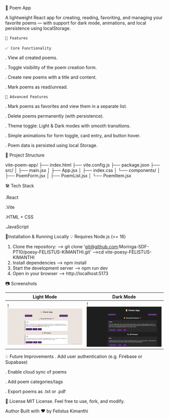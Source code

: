 📜 Poem App

A lightweight React app for creating, reading, favoriting, and managing your favorite poems — with support for dark mode, animations, and local persistence using localStorage.

    🚀 Features

    ✅ Core Functionality

. View all created poems.

. Toggle visibility of the poem creation form.

. Create new poems with a title and content.

. Mark poems as read/unread.

    🌟 Advanced Features

. Mark poems as favorites and view them in a separate list.

. Delete poems permanently (with persistence).

. Theme toggle: Light & Dark modes with smooth transitions.

. Simple animations for form toggle, card entry, and button hover.

. Poem data is persisted using local Storage.

📁 Project Structure

vite-poem-app/
├── index.html
├── vite.config.js
├── package.json
├── src/
│ ├── main.jsx
│ ├── App.jsx
│ ├── index.css
│ └── components/
│ ├── PoemForm.jsx
│ ├── PoemList.jsx
│ └── PoemItem.jsx

🛠 Tech Stack

.React

.Vite

.HTML + CSS

.JavaScript

🧪Installation & Running Locally
💡 Requires Node.js (>= 16)

1. Clone the repository:
   --> git clone 'git@github.com:Moringa-SDF-PT10/poesy-FELISTUS-KIMANTHI.git'
   -->cd vite-poesy-FELISTUS-KIMANTHI
2. Install dependencies
   --> npm install
3. Start the development server
   --> npm run dev
4. Open in your browser
   --> http://localhost:5173

📷 Screenshots

| Light Mode                             | Dark Mode                               |
| -------------------------------------- | --------------------------------------- |
| !![Poem form in light mode](image.png) | !![Poem form in dark mode](image-1.png) |

💡 Future Improvements
. Add user authentication (e.g. Firebase or Supabase)

. Enable cloud sync of poems

. Add poem categories/tags

. Export poems as .txt or .pdf

📝 License
MIT License.
Feel free to use, fork, and modify.

Author
Built with ❤️ by Felistus Kimanthi
